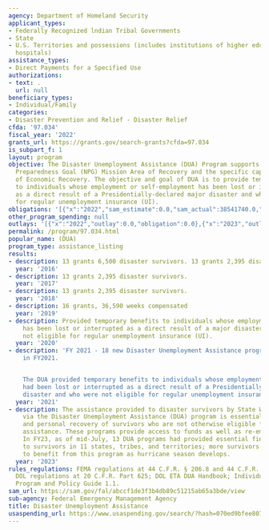 ```yaml
---
agency: Department of Homeland Security
applicant_types:
- Federally Recognized lndian Tribal Governments
- State
- U.S. Territories and possessions (includes institutions of higher education and
  hospitals)
assistance_types:
- Direct Payments for a Specified Use
authorizations:
- text: .
  url: null
beneficiary_types:
- Individual/Family
categories:
- Disaster Prevention and Relief - Disaster Relief
cfda: '97.034'
fiscal_year: '2022'
grants_url: https://grants.gov/search-grants?cfda=97.034
is_subpart_f: 1
layout: program
objective: The Disaster Unemployment Assistance (DUA) Program supports the National
  Preparedness Goal (NPG) Mission Area of Recovery and the specific capability target
  of Economic Recovery. The objective and goal of DUA is to provide temporary benefits
  to individuals whose employment or self-employment has been lost or interrupted
  as a direct result of a Presidentially-declared major disaster and who are not eligible
  for regular unemployment insurance (UI).
obligations: '[{"x":"2022","sam_estimate":0.0,"sam_actual":38541740.0,"usa_spending_actual":0.0},{"x":"2023","sam_estimate":15000000.0,"sam_actual":0.0,"usa_spending_actual":0.0},{"x":"2024","sam_estimate":17000000.0,"sam_actual":0.0,"usa_spending_actual":0.0}]'
other_program_spending: null
outlays: '[{"x":"2022","outlay":0.0,"obligation":0.0},{"x":"2023","outlay":0.0,"obligation":0.0},{"x":"2024","outlay":0.0,"obligation":0.0}]'
permalink: /program/97.034.html
popular_name: (DUA)
program_type: assistance_listing
results:
- description: 13 grants 6,500 disaster survivors. 13 grants 2,395 disaster survivors.
  year: '2016'
- description: 13 grants 2,395 disaster survivors.
  year: '2017'
- description: 13 grants 2,395 disaster survivors.
  year: '2018'
- description: 16 grants, 36,590 weeks compensated
  year: '2019'
- description: Provided temporary benefits to individuals whose employment or self-employment
    has been lost or interrupted as a direct result of a major disaster, and who are
    not eligible for regular unemployment insurance (UI).
  year: '2020'
- description: 'FY 2021 - 18 new Disaster Unemployment Assistance programs were initiated
    in FY2021.


    The DUA provided temporary benefits to individuals whose employment or self-employment
    had been lost or interrupted as a direct result of a Presidentially-declared major
    disaster and who were not eligible for regular unemployment insurance (UI).'
  year: '2021'
- description: The assistance provided to disaster survivors by State Workforce Agencies
    via the Disaster Unemployment Assistance (DUA) program is essential to the economic
    and personal recovery of survivors who are not otherwise eligible for unemployment
    assistance. These programs provide access to funds as well as re-employment services.
    In FY23, as of mid-July, 13 DUA programs had provided essential financial assistance
    to survivors in 11 states, tribes, and territories; more survivors are anticipated
    to benefit from this program as hurricane season develops.
  year: '2023'
rules_regulations: FEMA regulations at 44 C.F.R. § 206.8 and 44 C.F.R. § 206.141;
  DOL regulations at 20 C.F.R. Part 625; DOL ETA DUA Handbook; Individual Assistance
  Program and Policy Guide 1.1.
sam_url: https://sam.gov/fal/abccf1de3f3b4db89c51215ab65a3bde/view
sub-agency: Federal Emergency Management Agency
title: Disaster Unemployment Assistance
usaspending_url: https://www.usaspending.gov/search/?hash=070ed9bfee8071a1b15f6682496bdf93
---
```

